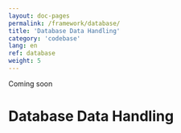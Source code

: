 ```yaml
---
layout: doc-pages
permalink: /framework/database/
title: 'Database Data Handling'
category: 'codebase'
lang: en
ref: database
weight: 5
---
```


<span class="label label-info">Coming soon</span>

# Database Data Handling
